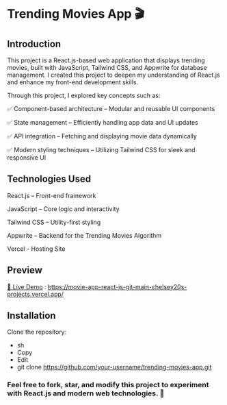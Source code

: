 # Trending Movies App 🎬

## Introduction
This project is a React.js-based web application that displays trending movies, built with JavaScript, Tailwind CSS, and Appwrite for database management. I created this project to deepen my understanding of React.js and enhance my front-end development skills.

Through this project, I explored key concepts such as:

✅ Component-based architecture – Modular and reusable UI components

✅ State management – Efficiently handling app data and UI updates

✅ API integration – Fetching and displaying movie data dynamically

✅ Modern styling techniques – Utilizing Tailwind CSS for sleek and responsive UI

## Technologies Used

React.js – Front-end framework

JavaScript – Core logic and interactivity

Tailwind CSS – Utility-first styling

Appwrite – Backend for the Trending Movies Algorithm

Vercel - Hosting Site

## Preview
[🔗 Live Demo](https://movie-app-react-js-git-main-chelsey20s-projects.vercel.app/)  :  https://movie-app-react-js-git-main-chelsey20s-projects.vercel.app/

## Installation
Clone the repository:

- sh
- Copy
- Edit
- git clone https://github.com/your-username/trending-movies-app.git

### Feel free to fork, star, and modify this project to experiment with React.js and modern web technologies. 🚀
